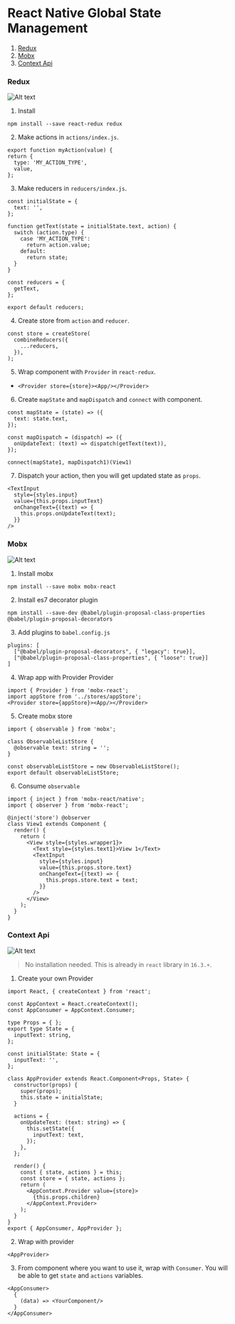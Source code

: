 # React Native Global State Management
1. [Redux](https://github.com/dooboolab/react-native-training/blob/master/react-native-global-state.md#redux)
2. [Mobx](https://github.com/dooboolab/react-native-training/blob/master/react-native-global-state.md#mobx)
3. [Context Api](https://github.com/dooboolab/react-native-training/blob/master/react-native-global-state.md#context-api)

### Redux
![Alt text](https://cdn-images-1.medium.com/max/1600/1*87dJ5EB3ydD7_AbhKb4UOQ.png)
1. Install
  ```
  npm install --save react-redux redux
  ```
2. Make actions in `actions/index.js`.
  ```
  export function myAction(value) {
  return {
    type: 'MY_ACTION_TYPE',
    value,
  };
  ```
3. Make reducers in `reducers/index.js`.
  ```
  const initialState = {
    text: '',
  };

  function getText(state = initialState.text, action) {
    switch (action.type) {
      case 'MY_ACTION_TYPE':
        return action.value;
      default:
        return state;
    }
  }

  const reducers = {
    getText,
  };

  export default reducers;
  ```
4. Create store from `action` and `reducer`.
  ```
  const store = createStore(
    combineReducers({
      ...reducers,
    }),
  );
  ```
5. Wrap component with `Provider` in `react-redux`.
  - `<Provider store={store}><App/></Provider>`
6. Create `mapState` and `mapDispatch` and `connect` with component.
  ```
  const mapState = (state) => ({
    text: state.text,
  });

  const mapDispatch = (dispatch) => ({
    onUpdateText: (text) => dispatch(getText(text)),
  });

  connect(mapState1, mapDispatch1)(View1)
  ```
7. Dispatch your action, then you will get updated state as `props`.
  ```
  <TextInput
    style={styles.input}
    value={this.props.inputText}
    onChangeText={(text) => {
      this.props.onUpdateText(text);
    }}
  />
  ```

### Mobx
![Alt text](https://d33wubrfki0l68.cloudfront.net/f9a8f502c4cc51bf5e112aa4847c5413a2b6b2a8/076d8/static/mobx-diagram-616ed205dd060bad61290fb63402a1e0.jpg)

1. Install mobx
  ```
  npm install --save mobx mobx-react
  ```
2. Install es7 decorator plugin
  ```
  npm install --save-dev @babel/plugin-proposal-class-properties @babel/plugin-proposal-decorators
  ```
3. Add plugins to `babel.config.js`
  ```
  plugins: [
    ["@babel/plugin-proposal-decorators", { "legacy": true}],
    ["@babel/plugin-proposal-class-properties", { "loose": true}]
  ]
  ```
4. Wrap app with Provider Provider
  ```
  import { Provider } from 'mobx-react';
  import appStore from '../stores/appStore';
  <Provider store={appStore}><App/></Provider>
  ```
5. Create mobx store
  ```
  import { observable } from 'mobx';

  class ObservableListStore {
    @observable text: string = '';
  }

  const observableListStore = new ObservableListStore();
  export default observableListStore;
  ```
6. Consume `observable`
  ```
  import { inject } from 'mobx-react/native';
  import { observer } from 'mobx-react';

  @inject('store') @observer
  class View1 extends Component {
    render() {
      return (
        <View style={styles.wrapper1}>
          <Text style={styles.text1}>View 1</Text>
          <TextInput
            style={styles.input}
            value={this.props.store.text}
            onChangeText={(text) => {
              this.props.store.text = text;
            }}
          />
        </View>
      );
    }
  }
  ```

### Context Api
![Alt text](https://cmichel.io/static/react-context-vs-hoc-5088656af004c68bc31df9e3990e0340-d5582.png)

> No installation needed. This is already in `react` library in `16.3.+`.

1. Create your own Provider
  ```
  import React, { createContext } from 'react';

  const AppContext = React.createContext();
  const AppConsumer = AppContext.Consumer;

  type Props = { };
  export type State = {
    inputText: string,
  };

  const initialState: State = {
    inputText: '',
  };

  class AppProvider extends React.Component<Props, State> {
    constructor(props) {
      super(props);
      this.state = initialState;
    }

    actions = {
      onUpdateText: (text: string) => {
        this.setState({
          inputText: text,
        });
      },
    };

    render() {
      const { state, actions } = this;
      const store = { state, actions };
      return (
        <AppContext.Provider value={store}>
          {this.props.children}
        </AppContext.Provider>
      );
    }
  }
  export { AppConsumer, AppProvider };
  ```
2. Wrap with provider
  ```
  <AppProvider>
  ```
3. From component where you want to use it, wrap with `Consumer`. You will be able to get `state` and `actions` variables.
  ```
  <AppConsumer>
    {
      (data) => <YourComponent/>
    }
  </AppConsumer>
  ```
